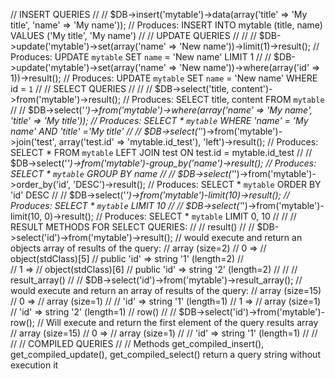 // INSERT QUERIES
//
// $DB->insert('mytable')->data(array('title' => 'My title', 'name' => 'My name'));
// Produces: INSERT INTO mytable (title, name) VALUES ('My title', 'My name')
//
// UPDATE QUERIES
//
//
// $DB->update('mytable')->set(array('name' => 'New name'))->limit(1)->result();
// Produces:  UPDATE `mytable` SET `name` = 'New name' LIMIT 1
//
// $DB->update('mytable')->set(array('name' => 'New name'))->where(array('id' => 1))->result();
// Produces:  UPDATE `mytable` SET `name` = 'New name' WHERE id = `1`
//
// SELECT QUERIES
//
//
// $DB->select('title, content')->from('mytable')->result();
// Produces: SELECT title, content FROM `mytable`
//
// $DB->select('*')->from('mytable')->where(array('name' => 'My name', 'title' => 'My title'));
// Produces: SELECT * `mytable` WHERE 'name' = 'My name' AND 'title' ='My title'
//
// $DB->select('*')->from('mytable')->join('test', array('test.id' => 'mytable.id_test'), 'left')->result();
// Produces: SELECT * FROM `mytable` LEFT JOIN test ON test.id = mytable.id_test
//
// $DB->select('*')->from('mytable')-group_by('name')->result();
// Produces: SELECT * `mytable` GROUP BY name
//
// $DB->select('*')->from('mytable')->order_by('id', 'DESC')->result();
// Produces: SELECT * `mytable` ORDER BY 'id' DESC
//
// $DB->select('*')->from('mytable')-limit(10)->result();
// Produces: SELECT * `mytable` LIMIT 10
//
// $DB->select('*')->from('mytable')-limit(10, 0)->result();
// Produces: SELECT * `mytable` LIMIT 0, 10
//
//
// RESULT METHODS FOR SELECT QUERIES:
//
// result()
//
// 	$DB->select('id')->from('mytable')->result();
// 	would execute and return an objects array of results of the query:
// 	array (size=2)
//  	0 => 
//    	object(stdClass)[5]
//      	public 'id' => string '1' (length=2)
//    
//  	1 => 
//    	object(stdClass)[6]
//      	public 'id' => string '2' (length=2)
//
//
// result_array()
//
// 	$DB->select('id')->from('mytable')->result_array();
// 	would execute and return an array of results of the query:
//	array (size=15)
//  		0 => 
//    		array (size=1)
// 
//     			'id' => string '1' (length=1)
//  		1 => 
//   		array (size=1)
//      		'id' => string '2' (length=1)
// row()
//
// 	$DB->select('id')->from('mytable')-row();
// 	Will execute and return the first element of the query results array
//	array (size=15)
//  		0 => 
//    		array (size=1)
// 
//     			'id' => string '1' (length=1)
// 
//
//
// COMPILED QUERIES
//
// Methods get_compiled_insert(), get_compiled_update(), get_compiled_select() return a query string without execution it
